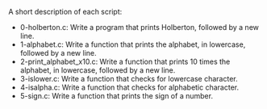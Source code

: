 A short description of each script:
+ 0-holberton.c: Write a program that prints Holberton, followed by a new line.
+ 1-alphabet.c: Write a function that prints the alphabet, in lowercase, followed by a new line.
+ 2-print_alphabet_x10.c: Write a function that prints 10 times the alphabet, in lowercase, followed by a new line.
+ 3-islower.c: Write a function that checks for lowercase character.
+ 4-isalpha.c: Write a function that checks for alphabetic character.
+ 5-sign.c: Write a function that prints the sign of a number.
  
